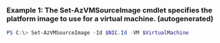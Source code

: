 ### Example 1: The Set-AzVMSourceImage cmdlet specifies the platform image to use for a virtual machine. (autogenerated)
```powershell
PS C:\> Set-AzVMSourceImage -Id $NIC.Id -VM $VirtualMachine
```

